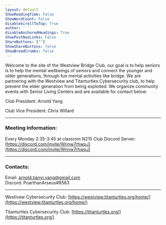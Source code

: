 ```yaml
---
layout: default
ShowReadingTime: False
ShowWordCount: False
disableScrollToTop: True
author: ' '
disableAnchoredHeadings: True
ShowPostNavLinks: False
ShareButtons: [""]
ShowShareButtons: false
ShowBreadCrumbs: false
---
```

Welcome to the site of the Westview Bridge Club, our goal is to help seniors is to help the mental wellbeings of seniors and connect the younger and older generations, through fun mental activities like bridge. We are partnering with the Westview and Titanturtles Cybersecurity club, to help prevent the elder generation from being exploited. We organize community events with Senior Living Centers and are available for contact below.

Club President: Arnold Yang

Club Vice President: Chris Willard

---
### Meeting Information:
Every Monday 2:35-3:45 at classrom N215
Club Discord Server: [https://discord.com/invite/Wnnw7rhwpJ](https://discord.com/invite/Wnnw7rhwpJ)

---
### Contacts:
Email: arnold.tianyi.yang@gmail.com\
Discord: PoarthanArseus#8563

---
Westivew Cybersecurity Club: [https://westview.titanturtles.org/home/](https://westview.titanturtles.org/home/)

Titanturtles Cybersecurity Club: [https://titanturtles.org/](https://titanturtles.org/)
